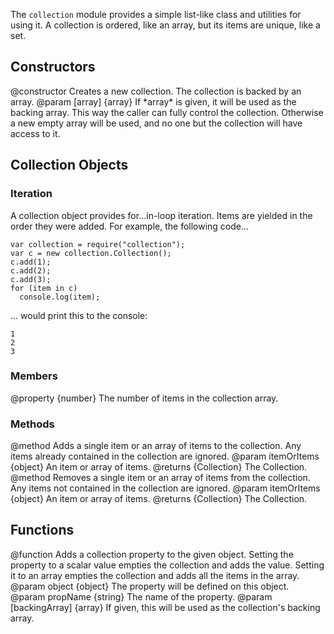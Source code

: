 <!-- contributed by Drew Willcoxon [adw@mozilla.com]  -->
<!-- edited by Noelle Murata [fiveinchpixie@gmail.com]  -->

The `collection` module provides a simple list-like class and utilities for
using it.  A collection is ordered, like an array, but its items are unique,
like a set.

## Constructors ##

<api name="Collection">
@constructor
Creates a new collection.  The collection is backed by an array.
@param [array] {array}
If *array* is given, it will be used as the backing array.  This way the caller 
can fully control the collection.  Otherwise a new empty array will be used, and 
no one but the collection will have access to it.
</api>

## Collection Objects ##

### Iteration ###

A collection object provides for...in-loop iteration.  Items are yielded in the
order they were added.  For example, the following code...

    var collection = require("collection");
    var c = new collection.Collection();
    c.add(1);
    c.add(2);
    c.add(3);
    for (item in c)
      console.log(item);

... would print this to the console:

    1
    2
    3

### Members ###

<api name="length">
@property {number}
The number of items in the collection array.
</api>

### Methods ###

<api name="add">
@method
Adds a single item or an array of items to the collection.  Any items already
contained in the collection are ignored.
@param itemOrItems {object} An item or array of items.
@returns {Collection} The Collection.
</api>


<api name="remove">
@method
Removes a single item or an array of items from the collection.  Any items not
contained in the collection are ignored.
@param itemOrItems {object} An item or array of items.
@returns {Collection} The Collection.
</api>



## Functions ##

<api name="addCollectionProperty">
@function
Adds a collection property to the given object.  Setting the property to a
scalar value empties the collection and adds the value.  Setting it to an array
empties the collection and adds all the items in the array.  
@param object {object}
The property will be defined on this object.
@param propName {string}
The name of the property.
@param [backingArray] {array}
If given, this will be used as the collection's backing array.
</api>

